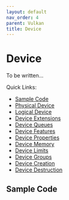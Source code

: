 ```yaml
---
layout: default
nav_order: 4
parent: Vulkan
title: Device
---
```


# Device

To be written...

Quick Links:

- [Sample Code](#sample-code)
- [Physical Device](#physical-device)
- [Logical Device](#logical-device)
- [Device Extensions](#device-extensions)
- [Device Queues](#device-queues)
- [Device Features](#device-features)
- [Device Properties](#device-properties)
- [Device Memory](#device-memory)
- [Device Limits](#device-limits)
- [Device Groups](#device-groups)
- [Device Creation](#device-creation)
- [Device Destruction](#device-destruction)

## Sample Code
